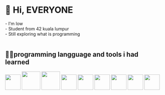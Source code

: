 <h1>👋 Hi, EVERYONE</h1>
- I'm low<br>
- Student from 42 kuala lumpur<br>
- Still exploring what is programming<br>

<br>

<h2>👨‍💻programming langguage and tools i had learned</h2>

<div>
<img src="https://cdn.jsdelivr.net/gh/devicons/devicon/icons/c/c-original.svg" height="50">
<img src="https://cdn.jsdelivr.net/gh/devicons/devicon/icons/html5/html5-original-wordmark.svg" height="60">
<img src="https://cdn.jsdelivr.net/gh/devicons/devicon/icons/css3/css3-original-wordmark.svg" height="60">
<img src="https://cdn.jsdelivr.net/gh/devicons/devicon/icons/javascript/javascript-original.svg" height="50">
<img src="https://cdn.jsdelivr.net/gh/devicons/devicon/icons/vscode/vscode-original.svg" height="50">
<img src="https://cdn.jsdelivr.net/gh/devicons/devicon/icons/linux/linux-original.svg" height="50">
<img src="https://cdn.jsdelivr.net/gh/devicons/devicon/icons/ubuntu/ubuntu-plain.svg" height="50">
<img src="https://cdn.jsdelivr.net/gh/devicons/devicon/icons/github/github-original.svg" height="50">
<img src="https://cdn.jsdelivr.net/gh/devicons/devicon/icons/photoshop/photoshop-line.svg" height="50">       
</div>     





